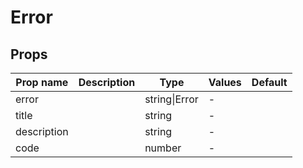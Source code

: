 # Error

## Props

| Prop name   | Description | Type          | Values | Default |
| ----------- | ----------- | ------------- | ------ | ------- |
| error       |             | string\|Error | -      |         |
| title       |             | string        | -      |         |
| description |             | string        | -      |         |
| code        |             | number        | -      |         |
